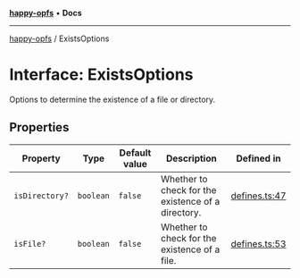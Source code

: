 [**happy-opfs**](../README.md) • **Docs**

***

[happy-opfs](../README.md) / ExistsOptions

# Interface: ExistsOptions

Options to determine the existence of a file or directory.

## Properties

| Property | Type | Default value | Description | Defined in |
| ------ | ------ | ------ | ------ | ------ |
| `isDirectory?` | `boolean` | `false` | Whether to check for the existence of a directory. | [defines.ts:47](https://github.com/JiangJie/happy-opfs/blob/dc95a422852928393060b63cb34de24c88ad98b4/src/fs/defines.ts#L47) |
| `isFile?` | `boolean` | `false` | Whether to check for the existence of a file. | [defines.ts:53](https://github.com/JiangJie/happy-opfs/blob/dc95a422852928393060b63cb34de24c88ad98b4/src/fs/defines.ts#L53) |
